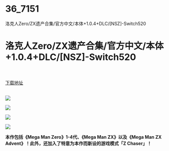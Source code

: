 # 36_7151
洛克人Zero/ZX遗产合集/官方中文/本体+1.0.4+DLC/[NSZ]-Switch520
# 洛克人Zero/ZX遗产合集/官方中文/本体+1.0.4+DLC/[NSZ]-Switch520
 <br/></br>
[下载地址](https://www.switch520.cc/article/7151 "下载地址")
<br/></br>

<p><span><strong><img src="https://www.switch520.cc/muke_img/upload_art_editor_20201104-1_d2c00c684aaeba889db608043710b7f6.jpg"></strong></span></p>
<p><span><strong><img src="https://www.switch520.cc/muke_img/upload_art_editor_20201104-1_f21e7b3bf286f83d73f5f5779537a64a.jpg"></strong></span></p>
<p><span><strong><img src="https://www.switch520.cc/muke_img/upload_art_editor_20201104-1_dc0a5af2b8482d02e08b674b9da00971.jpg"></strong></span></p>
<p><span><strong><img src="https://www.switch520.cc/muke_img/upload_art_editor_20201104-1_f478ca9e91752f4f01fb3a1f9ef07629.jpg"></strong></span></p>
<p></p>
<p><span><strong>本作包括《Mega Man Zero》1-4代、《Mega Man ZX》以及《Mega Man ZX Advent》！此外，还加入了特意为本作而新设的游戏模式「Z Chaser」！</strong></span></p>
<p></p>

